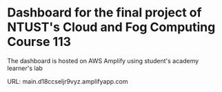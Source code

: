 # Dashboard for the final project of NTUST's Cloud and Fog Computing Course 113

The dashboard is hosted on AWS Amplify using student's academy learner's lab

URL: main.d18ccseljr9vyz.amplifyapp.com
